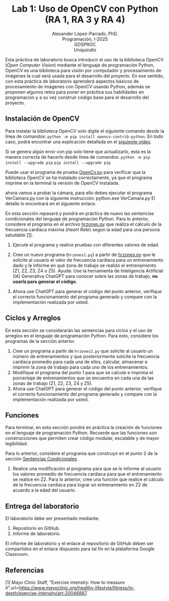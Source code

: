 <h1 align="center">
Lab 1: Uso de OpenCV con Python (RA 1, RA 3 y RA 4) <br />
 </h1>
 <p align="center">
Alexander López-Parrado, PhD. <br />
Programación, I-2025 <br />
GDSPROC <br />
Uniquindío <br />
</p>

Esta práctica de laboratorio busca introducir el uso de la biblioteca OpenCV (*Open Computer Vision*) mediante el lenguaje de programación Python, OpenCV es una biblioteca para visión por computador y procesamiento de imágenes la cual será usada para el desarrollo del proyecto. En ese sentido, con esta práctica de laboratorio aprenderá aspectos básicos de procesamiento de imágenes con OpenCV usando Python, además se proponen algunos retos para poner en práctica sus habilidades en programación y a su vez construir código base para el desarrollo del proyecto.



## Instalación de OpenCV

Para instalar la biblioteca OpenCV solo digite el siguiente comando desde la línea de comandos: `python -m pip install opencv-contrib-python`. En todo caso, podrá encontrar una explicación detallada en el [siguiente video](https://www.youtube.com/watch?v=yYrWq3BfRuo). 

Si se genera algún error con pip solo tiene que actualizarlo, esta es la manera correcta de hacerlo desde línea de comandos: 
`python -m pip install --upgrade pip`
`pip install --upgrade pip`

Puede usar el programa de prueba [OpenCv.py](OpenCv.py) para verificar que la biblioteca OpenCV se ha instalado correctamente, ya que el programa imprime en la terminal la versión de OpenCV instalada.

ahora vamos a probar la cámara, para ello debes ejecutar el programa VerCamara.py con la siguiente instrucción:
python.exe VerCamara.py
El detalle lo encontrará en el siguiente enlace.


En esta sección repasará y pondrá en práctica de nuevo las sentencias condicionales del lenguaje de programación Python. Para lo anterior, considere el programa en el archivo [hrzones.py](hrzones.py) que realiza el cálculo de la frecuencia cardiaca máxima (*Heart Rate*) según la edad para una persona saludable [[1]](#1).

1. Ejecute el programa y realice pruebas con diferentes valores de edad.

2. Cree un nuevo programa (```hrzones2.py```) a partir de [hrzones.py](hrzones.py) que le solicite al usuario el valor de frecuencia cardiaca para un entrenamiento dado y le informe en qué zona de trabajo se realizó el entrenamiento (Z1, Z2, Z3, Z4 o Z5). Ayuda: Use la herramienta de Inteligencia Artificial (IA) Generativa ChatGPT para conocer sobre las zonas de trabajo, **no usarla para generar el código**.

3. Ahora use ChatGPT para generar el código del punto anterior, verifique el correcto funcionamiento del programa generado y compare con la implementación realizada por usted.

## Ciclos y Arreglos

En esta sección se considerarán las sentencias para ciclos y el uso de arreglos en el lenguaje de programación Python. Para esto, considere los programas de la sección anterior.

1. Cree un programa a partir de ```hrzones2.py``` que solicite al usuario un número de entrenamientos y que posteriormente solicite la frecuencia cardiaca promedio para cada una de ellos, calcular, almacenar e imprimir la zona de trabajo para cada uno de los entrenamientos.
2. Modifique el programa del punto 1 para que se calcule e imprima el porcentaje de entrenamientos que se encuentra en cada una de las zonas de trabajo (Z1, Z2, Z3, Z4 y Z5).
3. Ahora use ChatGPT para generar el código del punto anterior, verifique el correcto funcionamiento del programa generado y compare con la implementación realizada por usted.




## Funciones

Para terminar, en esta sección pondrá en práctica la creación de funciones en el lenguaje de programación Python. Recuerde que las funciones son construcciones que permiten crear código modular, escalable y de mayor legibilidad.

Para lo anterior, considere el programa que construyó en el punto 2 de la sección [Sentencias Condicionales](#sentencias-condicionales).

1. Realice una modificación al programa para que se le informe al usuario los valores promedio de frecuencia cardiaca para que el entrenamiento se realice en Z2. Para lo anterior, cree una función que realice el cálculo de la frecuencia cardiaca para lograr un entrenamiento en Z2 de acuerdo a la edad del usuario.

## Entrega del laboratorio

El laboratorio debe ser presentado mediante:

1. Repositorio en GitHub.
2. Informe de laboratorio.

El informe de laboratorio y el enlace al repositorio de GitHub deben ser compartidos en el enlace dispuesto para tal fin en la plataforma Google Classroom.

## Referencias

<a id="1">[1]</a> 
Mayo Clinic Staff, "Exercise intensity: How to measure it",url=https://www.mayoclinic.org/healthy-lifestyle/fitness/in-depth/exercise-intensity/art-20046887.
